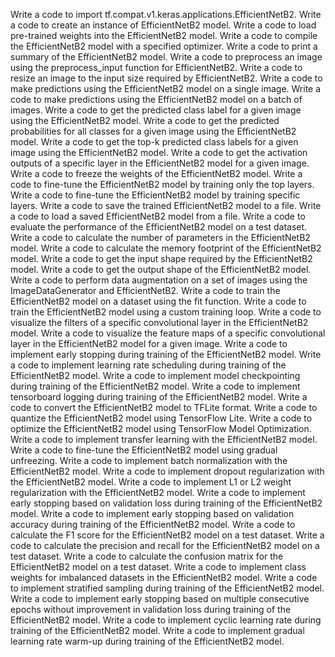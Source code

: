 Write a code to import tf.compat.v1.keras.applications.EfficientNetB2.
Write a code to create an instance of EfficientNetB2 model.
Write a code to load pre-trained weights into the EfficientNetB2 model.
Write a code to compile the EfficientNetB2 model with a specified optimizer.
Write a code to print a summary of the EfficientNetB2 model.
Write a code to preprocess an image using the preprocess_input function for EfficientNetB2.
Write a code to resize an image to the input size required by EfficientNetB2.
Write a code to make predictions using the EfficientNetB2 model on a single image.
Write a code to make predictions using the EfficientNetB2 model on a batch of images.
Write a code to get the predicted class label for a given image using the EfficientNetB2 model.
Write a code to get the predicted probabilities for all classes for a given image using the EfficientNetB2 model.
Write a code to get the top-k predicted class labels for a given image using the EfficientNetB2 model.
Write a code to get the activation outputs of a specific layer in the EfficientNetB2 model for a given image.
Write a code to freeze the weights of the EfficientNetB2 model.
Write a code to fine-tune the EfficientNetB2 model by training only the top layers.
Write a code to fine-tune the EfficientNetB2 model by training specific layers.
Write a code to save the trained EfficientNetB2 model to a file.
Write a code to load a saved EfficientNetB2 model from a file.
Write a code to evaluate the performance of the EfficientNetB2 model on a test dataset.
Write a code to calculate the number of parameters in the EfficientNetB2 model.
Write a code to calculate the memory footprint of the EfficientNetB2 model.
Write a code to get the input shape required by the EfficientNetB2 model.
Write a code to get the output shape of the EfficientNetB2 model.
Write a code to perform data augmentation on a set of images using the ImageDataGenerator and EfficientNetB2.
Write a code to train the EfficientNetB2 model on a dataset using the fit function.
Write a code to train the EfficientNetB2 model using a custom training loop.
Write a code to visualize the filters of a specific convolutional layer in the EfficientNetB2 model.
Write a code to visualize the feature maps of a specific convolutional layer in the EfficientNetB2 model for a given image.
Write a code to implement early stopping during training of the EfficientNetB2 model.
Write a code to implement learning rate scheduling during training of the EfficientNetB2 model.
Write a code to implement model checkpointing during training of the EfficientNetB2 model.
Write a code to implement tensorboard logging during training of the EfficientNetB2 model.
Write a code to convert the EfficientNetB2 model to TFLite format.
Write a code to quantize the EfficientNetB2 model using TensorFlow Lite.
Write a code to optimize the EfficientNetB2 model using TensorFlow Model Optimization.
Write a code to implement transfer learning with the EfficientNetB2 model.
Write a code to fine-tune the EfficientNetB2 model using gradual unfreezing.
Write a code to implement batch normalization with the EfficientNetB2 model.
Write a code to implement dropout regularization with the EfficientNetB2 model.
Write a code to implement L1 or L2 weight regularization with the EfficientNetB2 model.
Write a code to implement early stopping based on validation loss during training of the EfficientNetB2 model.
Write a code to implement early stopping based on validation accuracy during training of the EfficientNetB2 model.
Write a code to calculate the F1 score for the EfficientNetB2 model on a test dataset.
Write a code to calculate the precision and recall for the EfficientNetB2 model on a test dataset.
Write a code to calculate the confusion matrix for the EfficientNetB2 model on a test dataset.
Write a code to implement class weights for imbalanced datasets in the EfficientNetB2 model.
Write a code to implement stratified sampling during training of the EfficientNetB2 model.
Write a code to implement early stopping based on multiple consecutive epochs without improvement in validation loss during training of the EfficientNetB2 model.
Write a code to implement cyclic learning rate during training of the EfficientNetB2 model.
Write a code to implement gradual learning rate warm-up during training of the EfficientNetB2 model.
